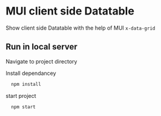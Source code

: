 
# MUI client side Datatable 

Show client side Datatable with the help of MUI `x-data-grid`


## Run in local server

Navigate to project directory

Install dependancey
```bash
  npm install
```
start project
```bash
  npm start
```